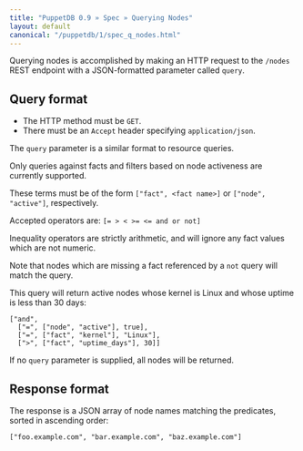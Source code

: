 ```yaml
---
title: "PuppetDB 0.9 » Spec » Querying Nodes"
layout: default
canonical: "/puppetdb/1/spec_q_nodes.html"
---
```



Querying nodes is accomplished by making an HTTP request to the `/nodes` REST
endpoint with a JSON-formatted parameter called `query`.

## Query format

* The HTTP method must be `GET`.
* There must be an `Accept` header specifying `application/json`.

The `query` parameter is a similar format to resource queries.

Only queries against facts and filters based on node activeness are currently
supported.

These terms must be of the form `["fact", <fact name>]` or `["node", "active"]`,
respectively.

Accepted operators are: `[= > < >= <= and or not]`

Inequality operators are strictly arithmetic, and will ignore any fact values
which are not numeric.

Note that nodes which are missing a fact referenced by a `not` query will match
the query.

This query will return active nodes whose kernel is Linux and whose uptime is less
than 30 days:

    ["and",
      ["=", ["node", "active"], true],
      ["=", ["fact", "kernel"], "Linux"],
      [">", ["fact", "uptime_days"], 30]]

If no `query` parameter is supplied, all nodes will be returned.

## Response format

The response is a JSON array of node names matching the predicates, sorted
in ascending order:

`["foo.example.com", "bar.example.com", "baz.example.com"]`
